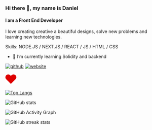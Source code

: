 ### Hi there 👋, my name is Daniel
#### I am a Front End Developer
I love creating creative a beautiful designs, solve new problems and learning new technologies. 

Skills: NODE.JS / NEXT.JS / REACT / JS / HTML / CSS

- 🌱 I’m currently learning Solidity and backend 


[<img src='https://cdn.jsdelivr.net/npm/simple-icons@3.0.1/icons/github.svg' alt='github' height='40'>](https://github.com/danielchochlinski)  [<img src='https://cdn.jsdelivr.net/npm/simple-icons@3.0.1/icons/icloud.svg' alt='website' height='40'>](https://www.danielchochlinski.com/)  

<a href='https://docs.github.com/en/github/supporting-the-open-source-community-with-github-sponsors'><img src='https://raw.githubusercontent.com/acervenky/animated-github-badges/master/assets/sponsorbadge.gif' width='35' height='35'></a> 

[![Top Langs](https://github-readme-stats.vercel.app/api/top-langs/?username=danielchochlinski)](https://github.com/anuraghazra/github-readme-stats)

![GitHub stats](https://github-readme-stats.vercel.app/api?username=danielchochlinski&show_icons=true)  

![GitHub Activity Graph](https://activity-graph.herokuapp.com/graph?username=danielchochlinski)  

![GitHub streak stats](https://github-readme-streak-stats.herokuapp.com/?user=danielchochlinski)  

